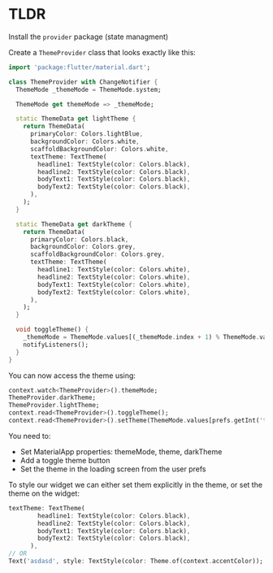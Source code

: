 # TLDR

Install the `provider` package (state managment)

Create a `ThemeProvider` class that looks exactly like this:
```dart
import 'package:flutter/material.dart';

class ThemeProvider with ChangeNotifier {
  ThemeMode _themeMode = ThemeMode.system;

  ThemeMode get themeMode => _themeMode;

  static ThemeData get lightTheme {
    return ThemeData(
      primaryColor: Colors.lightBlue,
      backgroundColor: Colors.white,
      scaffoldBackgroundColor: Colors.white,
      textTheme: TextTheme(
        headline1: TextStyle(color: Colors.black),
        headline2: TextStyle(color: Colors.black),
        bodyText1: TextStyle(color: Colors.black),
        bodyText2: TextStyle(color: Colors.black),
      ),
    );
  }

  static ThemeData get darkTheme {
    return ThemeData(
      primaryColor: Colors.black,
      backgroundColor: Colors.grey,
      scaffoldBackgroundColor: Colors.grey,
      textTheme: TextTheme(
        headline1: TextStyle(color: Colors.white),
        headline2: TextStyle(color: Colors.white),
        bodyText1: TextStyle(color: Colors.white),
        bodyText2: TextStyle(color: Colors.white),
      ),
    );
  }

  void toggleTheme() {
    _themeMode = ThemeMode.values[(_themeMode.index + 1) % ThemeMode.values.length];
    notifyListeners();
  }
}
```

You can now access the theme using:
```dart
context.watch<ThemeProvider>().themeMode;
ThemeProvider.darkTheme;
ThemeProvider.lightTheme;
context.read<ThemeProvider>().toggleTheme();
context.read<ThemeProvider>().setTheme(ThemeMode.values[prefs.getInt('theme') ?? 0]);
```

You need to:
* Set MaterialApp properties: themeMode, theme, darkTheme
* Add a toggle theme button
* Set the theme in the loading screen from the user prefs


To style our widget we can either set them explicitly in the theme, or set the theme on
the widget:
```dart
textTheme: TextTheme(
        headline1: TextStyle(color: Colors.black),
        headline2: TextStyle(color: Colors.black),
        bodyText1: TextStyle(color: Colors.black),
        bodyText2: TextStyle(color: Colors.black),
      ),
// OR
Text('asdasd', style: TextStyle(color: Theme.of(context.accentColor));
```